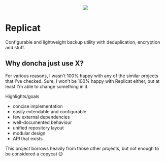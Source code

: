 <p align='center'>
    <img src='https://i.imgur.com/1vtNQHs.png' />
</p>

# Replicat

Configurable and lightweight backup utility with deduplication, encryption and stuff.

## Why doncha just use X?

For various reasons, I wasn't 100% happy with any of the similar projects that I've checked.
Sure, I won't be 100% happy with Replicat either, but at least I'm able to change something in it.

Highlights/goals
  - concise implementation
  - easily extendable and configurable
  - few external dependencies
  - well-documented behaviour
  - unified repository layout
  - modular design
  - API that exists

This project borrows heavily from those other projects, but not enough to be considered
a copycat 😉
